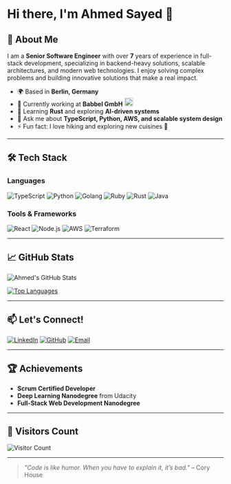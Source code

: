 # Hi there, I'm Ahmed Sayed 👋
## 🚀 About Me
I am a **Senior Software Engineer** with over **7** years of experience in full-stack development, specializing in backend-heavy solutions, scalable architectures, and modern web technologies. I enjoy solving complex problems and building innovative solutions that make a real impact.

- 🌍 Based in **Berlin, Germany**
- 🔭 Currently working at **Babbel GmbH** <img src="https://static.wikia.nocookie.net/logopedia/images/6/6d/Babbel_languages.webp/revision/latest?cb=20220508223859" style="width:20px;" />
- 🌱 Learning **Rust** and exploring **AI-driven systems**
- 💬 Ask me about **TypeScript, Python, AWS, and scalable system design**
- ⚡ Fun fact: I love hiking and exploring new cuisines 🍜

---

## 🛠️ Tech Stack
### Languages
![TypeScript](https://img.shields.io/badge/TypeScript-007ACC?style=for-the-badge&logo=typescript&logoColor=white)
![Python](https://img.shields.io/badge/Python-3776AB?style=for-the-badge&logo=python&logoColor=white)
![Golang](https://img.shields.io/badge/Go-00ADD8?style=for-the-badge&logo=go&logoColor=white)
![Ruby](https://img.shields.io/badge/Ruby-CC342D?style=for-the-badge&logo=ruby&logoColor=white)
![Rust](https://img.shields.io/badge/Rust-000000?style=for-the-badge&logo=rust&logoColor=white)
![Java](https://img.shields.io/badge/Java-007396?style=for-the-badge&logo=java&logoColor=white)


### Tools & Frameworks
![React](https://img.shields.io/badge/React-61DAFB?style=for-the-badge&logo=react&logoColor=black)
![Node.js](https://img.shields.io/badge/Node.js-339933?style=for-the-badge&logo=node.js&logoColor=white)
![AWS](https://img.shields.io/badge/AWS-232F3E?style=for-the-badge&logo=amazon-aws&logoColor=white)
![Terraform](https://img.shields.io/badge/Terraform-623CE4?style=for-the-badge&logo=terraform&logoColor=white)

---

## 📈 GitHub Stats
![Ahmed's GitHub Stats](https://github-readme-stats.vercel.app/api?username=asayed18&show_icons=true&theme=radical)

[![Top Languages](https://github-readme-stats.vercel.app/api/top-langs/?username=asayed18&layout=donut-vertical&theme=radical)](https://github.com/anuraghazra/github-readme-stats)

---

## 📫 Let's Connect!
[![LinkedIn](https://img.shields.io/badge/LinkedIn-0077B5?style=for-the-badge&logo=linkedin&logoColor=white)](https://linkedin.com/in/a-abdelsalam)
[![GitHub](https://img.shields.io/badge/GitHub-100000?style=for-the-badge&logo=github&logoColor=white)](https://github.com/ahmed-abdelsalam)
[![Email](https://img.shields.io/badge/Email-D14836?style=for-the-badge&logo=gmail&logoColor=white)](mailto:engahmedabdelsalam918@gmail.com)

---

## 🏆 Achievements
- **Scrum Certified Developer**
- **Deep Learning Nanodegree** from Udacity
- **Full-Stack Web Development Nanodegree**

---

## 👀 Visitors Count
![Visitor Count](https://visitor-badge.laobi.icu/badge?page_id=ahmed-abdelsalam.github.profile)

---

> *"Code is like humor. When you have to explain it, it’s bad."* – Cory House

